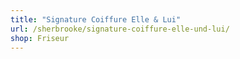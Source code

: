 ```yaml
---
title: "Signature Coiffure Elle & Lui"
url: /sherbrooke/signature-coiffure-elle-und-lui/
shop: Friseur
---
```

